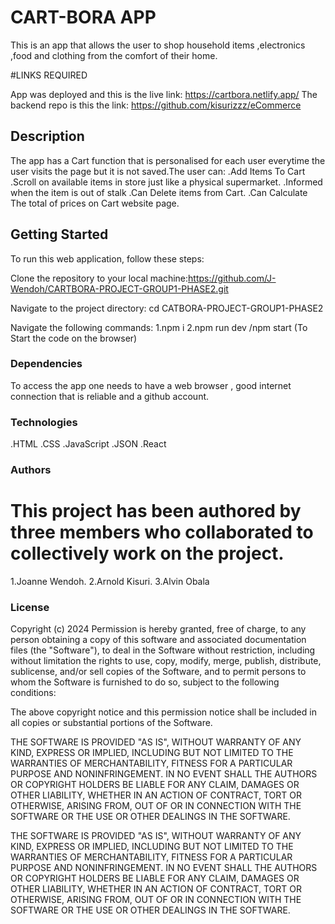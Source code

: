 
# CART-BORA APP

This is an app that allows the user to shop household items ,electronics ,food and clothing from the comfort of their home.

#LINKS REQUIRED

App was deployed and this is the live link:    https://cartbora.netlify.app/
The backend repo is this the link:        https://github.com/kisurizzz/eCommerce

## Description

The app has a Cart function that is personalised for each user everytime the user visits the page but it is not saved.The user can:
    .Add Items To Cart
    .Scroll on available items in store just like a physical supermarket.
    .Informed when the item is out of stalk
    .Can Delete items from Cart.
    .Can Calculate The total of prices on Cart website page.

## Getting Started

To run this web application, follow these steps:

Clone the repository to your local machine:https://github.com/J-Wendoh/CARTBORA-PROJECT-GROUP1-PHASE2.git

Navigate to the project directory: cd CATBORA-PROJECT-GROUP1-PHASE2

Navigate the following commands:
1.npm i
2.npm run dev /npm start (To Start the code on the browser)

### Dependencies

To access the app one needs to have a web browser , good internet connection that is reliable and a github account.

### Technologies

.HTML
.CSS
.JavaScript
.JSON
.React

### Authors

This project has been authored by three members who collaborated to collectively work on the project.
=======
1.Joanne Wendoh.
2.Arnold Kisuri.
3.Alvin Obala


### License

Copyright (c) 2024 Permission is hereby granted, free of charge, to any person obtaining a copy of this software and associated documentation files (the "Software"), to deal in the Software without restriction, including without limitation the rights to use, copy, modify, merge, publish, distribute, sublicense, and/or sell copies of the Software, and to permit persons to whom the Software is furnished to do so, subject to the following conditions:

The above copyright notice and this permission notice shall be included in all copies or substantial portions of the Software.


THE SOFTWARE IS PROVIDED "AS IS", WITHOUT WARRANTY OF ANY KIND, EXPRESS OR IMPLIED, INCLUDING BUT NOT LIMITED TO THE WARRANTIES OF MERCHANTABILITY, FITNESS FOR A PARTICULAR PURPOSE AND NONINFRINGEMENT. IN NO EVENT SHALL THE AUTHORS OR COPYRIGHT HOLDERS BE LIABLE FOR ANY CLAIM, DAMAGES OR OTHER LIABILITY, WHETHER IN AN ACTION OF CONTRACT, TORT OR OTHERWISE, ARISING FROM, OUT OF OR IN CONNECTION WITH THE SOFTWARE OR THE USE OR OTHER DEALINGS IN THE SOFTWARE.

THE SOFTWARE IS PROVIDED "AS IS", WITHOUT WARRANTY OF ANY KIND, EXPRESS OR IMPLIED, INCLUDING BUT NOT LIMITED TO THE WARRANTIES OF MERCHANTABILITY, FITNESS FOR A PARTICULAR PURPOSE AND NONINFRINGEMENT. IN NO EVENT SHALL THE AUTHORS OR COPYRIGHT HOLDERS BE LIABLE FOR ANY CLAIM, DAMAGES OR OTHER LIABILITY, WHETHER IN AN ACTION OF CONTRACT, TORT OR OTHERWISE, ARISING FROM, OUT OF OR IN CONNECTION WITH THE SOFTWARE OR THE USE OR OTHER DEALINGS IN THE SOFTWARE.

